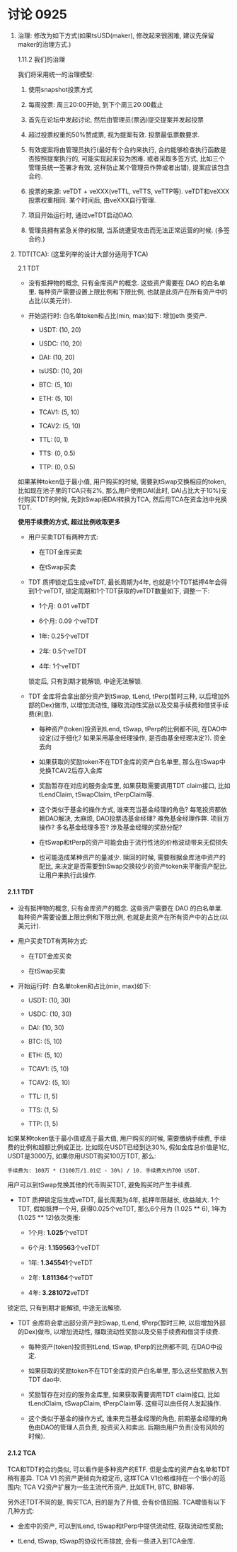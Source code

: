 # 讨论 0925

1. 治理: 修改为如下方式(如果tsUSD(maker), 修改起来很困难, 建议先保留maker的治理方式.)
   
   1.11.2 我们的治理
   
   我们将采用统一的治理模型:
   
   1. 使用snapshot投票方式
   
   2. 每周投票: 周三20:00开始, 到下个周三20:00截止
   
   3. 首先在论坛中发起讨论, 然后由管理员(票选)提交提案并发起投票
   
   4. 超过投票权重的50%赞成票, 视为提案有效. 投票最低票数要求. 
   
   5. 有效提案将由管理员执行(最好有个合约来执行, 合约能够检查执行函数是否按照提案执行的, 可能实现起来较为困难. 或者采取多签方式, 比如三个管理员统一签署才有效, 这样防止某个管理员作弊或者出错), 提案应该包含合约. 
   
   6. 投票的来源: veTDT + veXXX(veTTL, veTTS, veTTP等). veTDT和veXXX投票权重相同. 某个时间后, 由veXXX自行管理. 
   
   7. 项目开始运行时, 通过veTDT启动DAO.
   
   8. 管理员拥有紧急关停的权限, 当系统遭受攻击而无法正常运营的时候. (多签合约.) 

2. TDT(TCA): (这里列举的设计大部分适用于TCA)
   
   2.1 TDT
   
   - 没有抵押物的概念, 只有金库资产的概念. 这些资产需要在 DAO 的白名单里. 每种资产需要设置上限比例和下限比例, 也就是此资产在所有资产中的占比(以美元计).
   
   - 开始运行时: 白名单token和占比(min, max)如下: 增加eth 类资产. 
     
     - USDT: (10, 20)
     
     - USDC: (10, 20)
     
     - DAI: (10, 20)
     
     - tsUSD: (10, 20)
     
     - BTC: (5, 10)
     
     - ETH: (5, 10)
     
     - TCAV1: (5, 10)
     
     - TCAV2: (5, 10)
     
     - TTL: (0, 1)
     
     - TTS: (0, 0.5)
     
     - TTP: (0, 0.5)
   
   如果某种token低于最小值, 用户购买的时候, 需要到tSwap交换相应的token, 比如现在池子里的TCA只有2%, 那么用户使用DAI(此时, DAI占比大于10%)支付购买TDT的时候, 先到tSwap把DAI转换为TCA, 然后用TCA在资金池中兑换TDT.
   
   **使用手续费的方式, 超过比例收取更多**
   
   - 用户买卖TDT有两种方式:
     
     - 在TDT金库买卖
     
     - 在tSwap买卖
   
   - TDT 质押锁定后生成veTDT, 最长周期为4年, 也就是1个TDT抵押4年会得到1个veTDT, 锁定周期和1个TDT获取的veTDT数量如下, 调整一下:
     
     - 1个月: 0.01 veTDT
     
     - 6个月: 0.09 个veTDT
     
     - 1年: 0.25个veTDT
     
     - 2年: 0.5个veTDT
     
     - 4年: 1个veTDT
     
     锁定后, 只有到期才能解锁, 中途无法解锁.
   
   - TDT 金库将会拿出部分资产到tSwap, tLend, tPerp(暂时三种, 以后增加外部的Dex)做市, 以增加流动性, 赚取流动性奖励以及交易手续费和借贷手续费(利息).
     
     - 每种资产(token)投资到tLend, tSwap, tPerp的比例都不同, 在DAO中设定(过于细化? 如果采用基金经理操作, 是否由基金经理决定?). 资金去向
     
     - 如果获取的奖励token不在TDT金库的资产白名单里, 那么在tSwap中兑换TCAV2后存入金库
     
     - 奖励暂存在对应的服务金库里, 如果获取需要调用TDT claim接口, 比如tLendClaim, tSwapClaim, tPerpClaim等. 
     
     - 这个类似于基金的操作方式, 谁来充当基金经理的角色? 每笔投资都依赖DAO解决, 太麻烦, DAO投票选基金经理? 难免基金经理作弊. 项目方操作? 多名基金经理多签? 涉及基金经理的奖励分配? 
     
     - 在tSwap和tPerp的资产可能会由于流行性池的价格波动带来无偿损失
     
     - 也可能造成某种资产的量减少. 赎回的时候, 需要根据金库池中资产的配比, 来决定是否需要到tSwap交换较少的资产token来平衡资产配比. 让用户来执行此操作. 

#### 2.1.1 TDT

- 没有抵押物的概念, 只有金库资产的概念. 这些资产需要在 DAO 的白名单里. 每种资产需要设置上限比例和下限比例, 也就是此资产在所有资产中的占比(以美元计).

- 用户买卖TDT有两种方式:
  
  - 在TDT金库买卖
  
  - 在tSwap买卖

- 开始运行时: 白名单token和占比(min, max)如下:
  
  - USDT: (10, 30)
  
  - USDC: (10, 30)
  
  - DAI: (10, 30)
  
  - BTC: (5, 10)
  
  - ETH: (5, 10)
  
  - TCAV1: (5, 10)
  
  - TCAV2: (5, 10)
  
  - TTL: (1, 5)
  
  - TTS: (1, 5)
  
  - TTP: (1, 5)

如果某种token低于最小值或高于最大值, 用户购买的时候, 需要缴纳手续费, 手续费的比例和超额比例成正比. 比如现在USDT已经到达30%, 假如金库总价值是1亿, USDT是3000万, 如果你用USDT购买100万TDT, 那么:

```
手续费为: 100万 * (3100万/1.01亿 - 30%) / 10. 手续费大约700 USDT.
```

用户可以到tSwap兑换其他的代币购买TDT, 避免购买时产生手续费.

- TDT 质押锁定后生成veTDT, 最长周期为4年, 抵押年限越长, 收益越大. 1个TDT, 假如抵押一个月, 获得0.025个veTDT, 那么6个月为 (1.025 ** 6), 1年为(1.025 ** 12)依次类推:
  
  - 1个月: **1.025**个veTDT
  
  - 6个月: **1.159563**个veTDT
  
  - 1年: **1.345541**个veTDT
  
  - 2年: **1.811364**个veTDT
  
  - 4年: **3.281072**veTDT

锁定后, 只有到期才能解锁, 中途无法解锁.

- TDT 金库将会拿出部分资产到tSwap, tLend, tPerp(暂时三种, 以后增加外部的Dex)做市, 以增加流动性, 赚取流动性奖励以及交易手续费和借贷手续费.
  
  - 每种资产(token)投资到tLend, tSwap, tPerp的比例都不同, 在DAO中设定.
  
  - 如果获取的奖励token不在TDT金库的资产白名单里, 那么这些奖励放入到TDT dao中.
  
  - 奖励暂存在对应的服务金库里, 如果获取需要调用TDT claim接口, 比如tLendClaim, tSwapClaim, tPerpClaim等. 这些可以由任何人发起操作.
  
  - 这个类似于基金的操作方式, 谁来充当基金经理的角色, 前期基金经理的角色由DAO的管理人员负责, 投资买入和卖出. 后期由用户负责(没有风险的时候).

#### 2.1.2 TCA

TCA和TDT的合约类似, 可以看作是多种资产的ETF. 但是金库的资产白名单和TDT稍有差异. TCA V1 的资产更倾向为稳定币, 这样TCA V1价格维持在一个很小的范围内; TCA V2资产扩展为一些主流代币资产, 比如ETH, BTC, BNB等.

另外还TDT不同的是, 购买TCA, 目的是为了升值, 会有价值回报. TCA增值有以下几种方式:

- 金库中的资产, 可以到tLend, tSwap和tPerp中提供流动性, 获取流动性奖励;

- tLend, tSwap, tSwap的协议代币排放, 会有一些进入到TCA金库.
